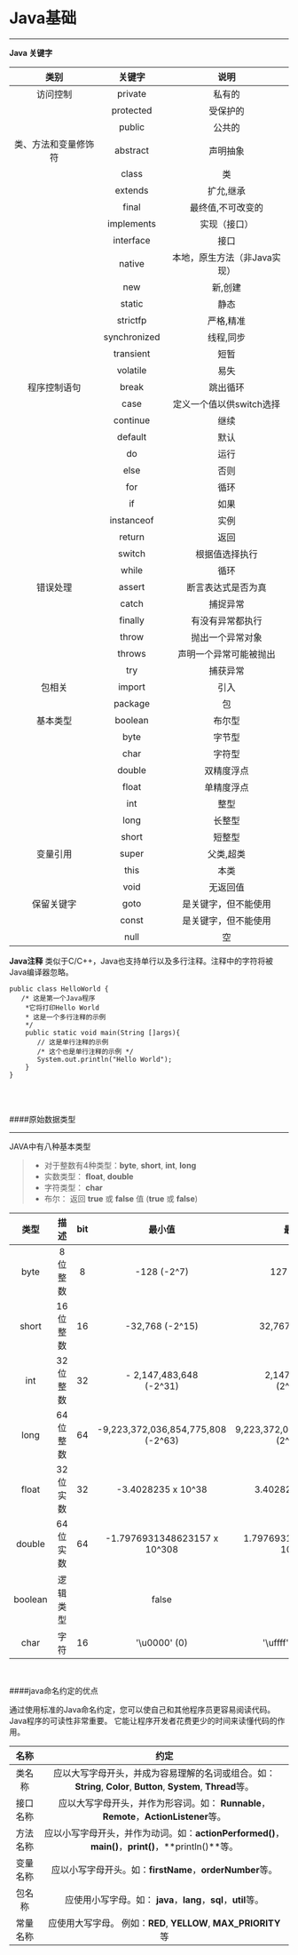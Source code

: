 # Java基础

------
**Java 关键字**

|类别|关键字|说明|
|:---:|:---:|:---:|
|访问控制|	private	|私有的|
||protected	|受保护的|
||public|	公共的|
|类、方法和变量修饰符|	abstract|	声明抽象|
||class|	类|
||extends|	扩允,继承|
||final|	最终值,不可改变的|
||implements|	实现（接口）|
||interface|	接口|
||native	|本地，原生方法（非Java实现）|
||new|	新,创建|
||static|	静态|
||strictfp|	严格,精准|
||synchronized|	线程,同步|
||transient|	短暂|
||volatile|	易失|
|程序控制语句|	break|	跳出循环|
||case|	定义一个值以供switch选择|
||continue|	继续|
||default|	默认|
||do|	运行|
||else|	否则|
||for|	循环|
||if|	如果|
||instanceof|	实例|
||return|	返回|
||switch|	根据值选择执行|
||while|	循环|
|错误处理|	assert|	断言表达式是否为真|
||catch|	捕捉异常|
||finally|	有没有异常都执行|
||throw	|抛出一个异常对象|
||throws|	声明一个异常可能被抛出|
||try|	捕获异常|
|包相关|	import	|引入|
||package|	包|
|基本类型|	boolean	|布尔型|
||byte|	字节型|
||char|	字符型|
||double|	双精度浮点|
||float|	单精度浮点|
||int|	整型|
||long|	长整型|
||short|	短整型|
|变量引用|	super|	父类,超类|
||this|	本类|
||void|	无返回值|
|保留关键字|	goto|	是关键字，但不能使用|
||const|	是关键字，但不能使用|
||null|	空|

**Java注释**
类似于C/C++，Java也支持单行以及多行注释。注释中的字符将被Java编译器忽略。
```
public class HelloWorld {
   /* 这是第一个Java程序
    *它将打印Hello World
    * 这是一个多行注释的示例
    */
    public static void main(String []args){
       // 这是单行注释的示例
       /* 这个也是单行注释的示例 */
       System.out.println("Hello World"); 
    }
}
```

<br/>
<br/>

####原始数据类型

------

JAVA中有八种基本类型

> * 对于整数有4种类型：**byte**, **short**, **int**, **long**
> * 实数类型： **float**, **double**
> * 字符类型： **char**
> * 布尔： 返回 **true** 或 **false** 值 (**true** 或 **false**)


|类型|描述|bit|最小值|最大值|
|:----:|:----:|:----:|:----:|:----:|
|byte	|8位整数|8	 |-128 (-2^7)	|127 (2^7-1)|
|short	|16位整数|16	|-32,768 (-2^15)	|32,767 (2^15 -1)|
|int|32位整数|32|- 2,147,483,648<br/>(-2^31)|2,147,483,647<br/>(2^31 -1)|
|long|64位整数|64|-9,223,372,036,854,775,808<br/>(-2^63)|9,223,372,036,854,775,807<br/>(2^63 -1)|
|float|32位实数|32|-3.4028235 x 10^38|3.4028235 x 10^38|
|double|64位实数|64|-1.7976931348623157 x 10^308|1.7976931348623157 x 10^308|
|boolean|逻辑类型||false|true|
|char|字符|16|	'\u0000' (0)|'\uffff' (65,535).|


<br/>

####java命名约定的优点

通过使用标准的Java命名约定，您可以使自己和其他程序员更容易阅读代码。Java程序的可读性非常重要。 它能让程序开发者花费更少的时间来读懂代码的作用。

|名称|约定|
|:-:|:-:|
|类名称	|应以大写字母开头，并成为容易理解的名词或组合。如：**String**, **Color**, **Button**, **System**, **Thread**等。|
|接口名称|应以大写字母开头，并作为形容词。如： **Runnable**，**Remote**，**ActionListener**等。|
|方法名称|应以小写字母开头，并作为动词。如：**actionPerformed()**，**main()**，**print()**，**println()**等。|
|变量名称|应以小写字母开头。如：**firstName**，**orderNumber**等。|
|包名称|应使用小写字母。如： **java**，**lang**，**sql**，**util**等。|
|常量名称|应使用大写字母。 例如：**RED**, **YELLOW**, **MAX_PRIORITY**等|